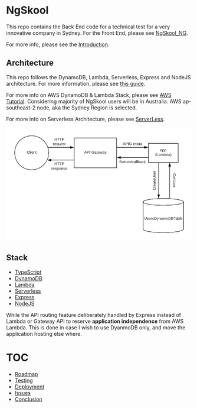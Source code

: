 # NgSkool

This repo contains the Back End code for a technical test for a very innovative company in Sydney. For the Front End, please see [NgSkool_NG](https://github.com/jacktator/NgSkool_NG).

For more info, please see the [Introduction](https://github.com/jacktator/NgSkool_NG).

## Architecture

This repo follows the DynamoDB, Lambda, Serverless, Express and NodeJS architecture. For more information, please see [this guide](https://serverless.com/blog/serverless-express-rest-api/).

For more info on AWS DynamoDB & Lambda Stack, please see [AWS Tutorial](https://aws.amazon.com/getting-started/projects/build-serverless-web-app-lambda-apigateway-s3-dynamodb-cognito/).
Considering majority of NgSkool users will be in Australia. AWS ap-southeast-2 node, aka the Sydney Region is selected.

For more info on Serverless Architecture, please see [ServerLess](https://serverless.com).

![](./assets/architecture.jpg)

## Stack

- [TypeScript](https://www.typescriptlang.org/)
- [DynamoDB](https://aws.amazon.com/dynamodb/)
- [Lambda](https://aws.amazon.com/lambda/)
- [Serverless](https://serverless.com/)
- [Express](https://expressjs.com/)
- [NodeJS](https://nodejs.org/en/)

While the API routing feature deliberately handled by Express instead of Lambda or Gateway API to reserve **application independence** from AWS Lambda. This is done in case I wish to use DyanmoDB only, and move the application hosting else where.  

# TOC

- [Roadmap](./docs/roadmap.md)
- [Testing](./docs/testing.md)
- [Deployment](./docs/deployment.md)
- [Issues](./docs/issues.md)
- [Conclusion](./docs/conclusion.md)
